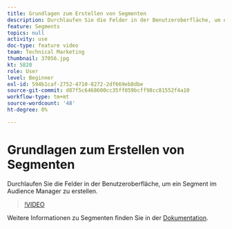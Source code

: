```yaml
---
title: Grundlagen zum Erstellen von Segmenten
description: Durchlaufen Sie die Felder in der Benutzeroberfläche, um ein Segment im Audience Manager zu erstellen.
feature: Segments
topics: null
activity: use
doc-type: feature video
team: Technical Marketing
thumbnail: 37056.jpg
kt: 5820
role: User
level: Beginner
exl-id: 594b1caf-2752-4710-8272-2df669eb8dbe
source-git-commit: d87f5c6468600cc35ff059bcff98cc81552f4a10
workflow-type: tm+mt
source-wordcount: '48'
ht-degree: 0%

---
```


# Grundlagen zum Erstellen von Segmenten

Durchlaufen Sie die Felder in der Benutzeroberfläche, um ein Segment im Audience Manager zu erstellen.

>[!VIDEO](https://video.tv.adobe.com/v/326725/?quality=12&learn=on&captions=ger)

Weitere Informationen zu Segmenten finden Sie in der [Dokumentation](https://experienceleague.adobe.com/docs/audience-manager/user-guide/features/segments/segments-purpose.html?lang=de).
